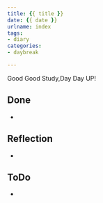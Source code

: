 ```yaml
---
title: {{ title }}
date: {{ date }}
urlname: index
tags:
- diary
categories:
- daybreak

---
```

Good Good Study,Day Day UP!

## Done
- 

## Reflection
- 

## ToDo
- 

<!-- more -->

